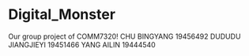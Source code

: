 # Digital_Monster
Our group project of COMM7320!
CHU BINGYANG 19456492
DUDUDU JIANGJIEYI 19451466
YANG AILIN 19444540
